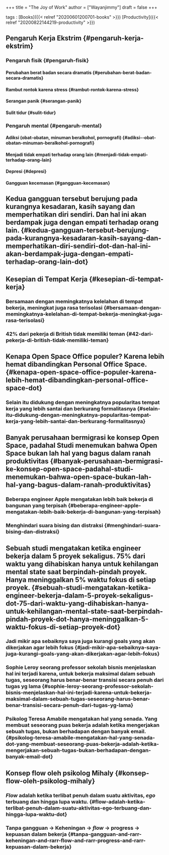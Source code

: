 +++
title = "The Joy of Work"
author = ["Wayanjimmy"]
draft = false
+++

tags
: [Books]({{< relref "20200601200701-books" >}}) [Productivity]({{< relref "20200822144219-productivity" >}})


## Pengaruh Kerja Ekstrim {#pengaruh-kerja-ekstrim}


### Pengaruh fisik {#pengaruh-fisik}


#### Perubahan berat badan secara dramatis {#perubahan-berat-badan-secara-dramatis}


#### Rambut rontok karena stress {#rambut-rontok-karena-stress}


#### Serangan panik {#serangan-panik}


#### Sulit tidur {#sulit-tidur}


### Pengaruh mental {#pengaruh-mental}


#### Adiksi (obat-obatan, minuman beralkohol, pornografi) {#adiksi--obat-obatan-minuman-beralkohol-pornografi}


#### Menjadi tidak empati terhadap orang lain {#menjadi-tidak-empati-terhadap-orang-lain}


#### Depresi {#depresi}


#### Gangguan kecemasan {#gangguan-kecemasan}


## Kedua gangguan tersebut berujung pada kurangnya kesadaran, kasih sayang dan memperhatikan diri sendiri. Dan hal ini akan berdampak juga dengan empati terhadap orang lain. {#kedua-gangguan-tersebut-berujung-pada-kurangnya-kesadaran-kasih-sayang-dan-memperhatikan-diri-sendiri-dot-dan-hal-ini-akan-berdampak-juga-dengan-empati-terhadap-orang-lain-dot}


## Kesepian di Tempat Kerja {#kesepian-di-tempat-kerja}


### Bersamaan dengan memingkatnya kelelahan di tempat bekerja, meningkat juga rasa terisolasi {#bersamaan-dengan-memingkatnya-kelelahan-di-tempat-bekerja-meningkat-juga-rasa-terisolasi}


### 42% dari pekerja di British tidak memiliki teman {#42-dari-pekerja-di-british-tidak-memiliki-teman}


## Kenapa Open Space Office populer? Karena lebih hemat dibandingkan Personal Office Space. {#kenapa-open-space-office-populer-karena-lebih-hemat-dibandingkan-personal-office-space-dot}


### Selain itu didukung dengan meningkatnya popularitas tempat kerja yang lebih santai dan berkurang formalitasnya {#selain-itu-didukung-dengan-meningkatnya-popularitas-tempat-kerja-yang-lebih-santai-dan-berkurang-formalitasnya}


## Banyak perusahaan bermigrasi ke konsep Open Space, padahal Studi menemukan bahwa Open Space bukan lah hal yang bagus dalam ranah produktivitas {#banyak-perusahaan-bermigrasi-ke-konsep-open-space-padahal-studi-menemukan-bahwa-open-space-bukan-lah-hal-yang-bagus-dalam-ranah-produktivitas}


### Beberapa engineer Apple mengatakan lebih baik bekerja di bangunan yang terpisah {#beberapa-engineer-apple-mengatakan-lebih-baik-bekerja-di-bangunan-yang-terpisah}


### Menghindari suara bising dan distraksi {#menghindari-suara-bising-dan-distraksi}


## Sebuah studi mengatakan ketika engineer bekerja dalam 5 proyek sekaligus. 75% dari waktu yang dihabiskan hanya untuk kehilangan mental state saat berpindah-pindah proyek. Hanya meninggalkan 5% waktu fokus di setiap proyek. {#sebuah-studi-mengatakan-ketika-engineer-bekerja-dalam-5-proyek-sekaligus-dot-75-dari-waktu-yang-dihabiskan-hanya-untuk-kehilangan-mental-state-saat-berpindah-pindah-proyek-dot-hanya-meninggalkan-5-waktu-fokus-di-setiap-proyek-dot}


### Jadi mikir apa sebaiknya saya juga kurangi goals yang akan dikerjakan agar lebih fokus {#jadi-mikir-apa-sebaiknya-saya-juga-kurangi-goals-yang-akan-dikerjakan-agar-lebih-fokus}


### Sophie Leroy seorang professor sekolah bisnis menjelaskan hal ini terjadi karena, untuk bekerja maksimal dalam sebuah tugas, seseorang harus benar-benar transisi secara penuh dari tugas yg lama {#sophie-leroy-seorang-professor-sekolah-bisnis-menjelaskan-hal-ini-terjadi-karena-untuk-bekerja-maksimal-dalam-sebuah-tugas-seseorang-harus-benar-benar-transisi-secara-penuh-dari-tugas-yg-lama}


### Psikolog Teresa Amabile mengatakan hal yang senada. Yang membuat seseorang puas bekerja adalah ketika mengerjakan sebuah tugas, bukan berhadapan dengan banyak email. {#psikolog-teresa-amabile-mengatakan-hal-yang-senada-dot-yang-membuat-seseorang-puas-bekerja-adalah-ketika-mengerjakan-sebuah-tugas-bukan-berhadapan-dengan-banyak-email-dot}


## Konsep flow oleh psikolog Mihaly {#konsep-flow-oleh-psikolog-mihaly}


### _Flow_ adalah ketika terlibat penuh dalam suatu aktivitas, _ego_ terbuang dan hingga lupa waktu. {#flow-adalah-ketika-terlibat-penuh-dalam-suatu-aktivitas-ego-terbuang-dan-hingga-lupa-waktu-dot}


### Tanpa gangguan &rarr; Keheningan &rarr; _flow_ &rarr; progress &rarr; kepuasan dalam bekerja {#tanpa-gangguan-and-rarr-keheningan-and-rarr-flow-and-rarr-progress-and-rarr-kepuasan-dalam-bekerja}
